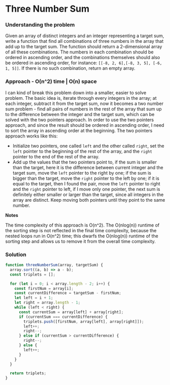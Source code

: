# Three Number Sum

### Understanding the problem

Given an array of distinct integers and an integer representing a target sum, write a function that find all combinations of three numbers in the array that add up to the target sum. The function should return a 2-dimensional array of all these combinations. The numbers in each combination should be ordered in ascending order, and the combinations themselves should also be ordered in ascending order, for instance: `[[-8, 2, 6],[-8, 3, 5], [-6, 1, 5]]`. If there is no such combination, return an empty array.

### Approach - O(n^2) time | O(n) space

I can kind of break this problem down into a smaller, easier to solve problem. The basic idea is, iterate through every integers in the array; at each integer, subtract it from the target sum, now it becomes a two number sum problem - find all pairs of numbers in the rest of the array that sum up to the difference between the integer and the target sum, which can be solved with the two pointers approach. In order to use the two pointers approach, and since the result should be ordered in ascending order, I need to sort the array in ascending order at the beginning. The two pointers approach works like this:

- Initialize two pointers, one called `left` and the other called `right`, set the `left` pointer to the beginning of the rest of the array, and the `right` pointer to the end of the rest of the array.
- Add up the values that the two pointers point to, if the sum is smaller than the target, here it is the difference between current integer and the target sum, move the `left` pointer to the right by one; if the sum is bigger than the target, move the `right` pointer to the left by one; if it is equal to the target, then I found the pair, move the `left` pointer to right and the `right` pointer to left, if I move only one pointer, the next sum is definitely either smaller or larger than the target, since all integers in the array are distinct. Keep moving both pointers until they point to the same number.

**Notes**

The time complexity of this approach is O(n^2). The O(nlog(n)) runtime of the sorting step is not reflected in the final time complexity, because the nested loops run in O(n^2) time; this dwarfs the O(nlog(n)) runtime of the sorting step and allows us to remove it from the overall time complexity.

### Solution

```js
function threeNumberSum(array, targetSum) {
  array.sort((a, b) => a - b);
  const triplets = [];

  for (let i = 0; i < array.length - 2; i++) {
    const firstNum = array[i];
    const currentDifference = targetSum - firstNum;
    let left = i + 1;
    let right = array.length - 1;
    while (left < right) {
      const currentSum = array[left] + array[right];
      if (currentSum === currentDifference) {
        triplets.push([firstNum, array[left], array[right]]);
        left++;
        right--;
      } else if (currentSum > currentDifference) {
        right--;
      } else {
        left++;
      }
    }
  }

  return triplets;
}
```
